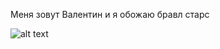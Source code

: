 Меня зовут Валентин и я обожаю бравл старс

![alt text](https://image.pngaaa.com/342/1327342-middle.png)
